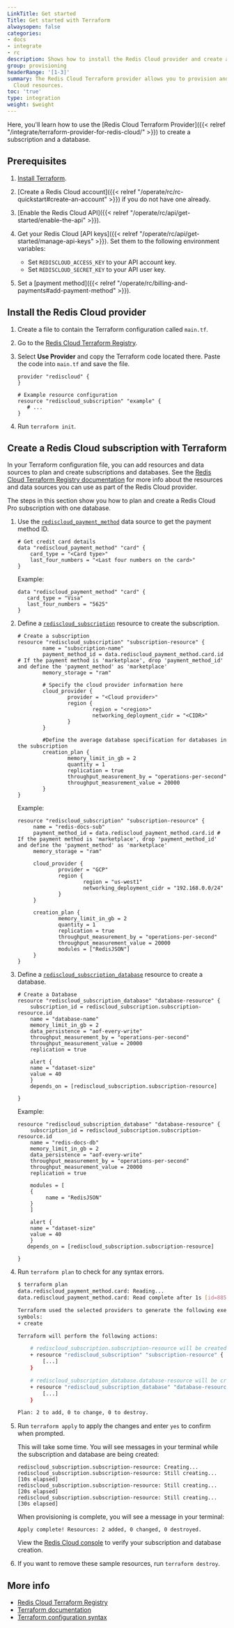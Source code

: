 ```yaml
---
LinkTitle: Get started
Title: Get started with Terraform
alwaysopen: false
categories:
- docs
- integrate
- rc
description: Shows how to install the Redis Cloud provider and create a subscription.
group: provisioning
headerRange: '[1-3]'
summary: The Redis Cloud Terraform provider allows you to provision and manage Redis
  Cloud resources.
toc: 'true'
type: integration
weight: $weight
---
```


Here, you'll learn how to use the [Redis Cloud Terraform Provider]({{< relref "/integrate/terraform-provider-for-redis-cloud/" >}}) to create a subscription and a database.

## Prerequisites

1. [Install Terraform](https://developer.hashicorp.com/terraform/tutorials/aws-get-started/install-cli).

1. [Create a Redis Cloud account]({{< relref "/operate/rc/rc-quickstart#create-an-account" >}}) if you do not have one already.

1. [Enable the Redis Cloud API]({{< relref "/operate/rc/api/get-started/enable-the-api" >}}).

1. Get your Redis Cloud [API keys]({{< relref "/operate/rc/api/get-started/manage-api-keys" >}}). Set them to the following environment variables:

    - Set `REDISCLOUD_ACCESS_KEY` to your API account key.
    - Set `REDISCLOUD_SECRET_KEY` to your API user key.

1. Set a [payment method]({{< relref "/operate/rc/billing-and-payments#add-payment-method" >}}).

## Install the Redis Cloud provider

1. Create a file to contain the Terraform configuration called `main.tf`.

1. Go to the [Redis Cloud Terraform Registry](https://registry.terraform.io/providers/RedisLabs/rediscloud/latest/).

1. Select **Use Provider** and copy the Terraform code located there. Paste the code into `main.tf` and save the file.

   ```text
   provider "rediscloud" {
   }

   # Example resource configuration
   resource "rediscloud_subscription" "example" {
      # ...
   }
   ```
   
1. Run `terraform init`.

## Create a Redis Cloud subscription with Terraform

In your Terraform configuration file, you can add resources and data sources to plan and create subscriptions and databases. See the [Redis Cloud Terraform Registry documentation](https://registry.terraform.io/providers/RedisLabs/rediscloud/latest/docs) for more info about the resources and data sources you can use as part of the Redis Cloud provider.

The steps in this section show you how to plan and create a Redis Cloud Pro subscription with one database.

1. Use the [`rediscloud_payment_method`](https://registry.terraform.io/providers/RedisLabs/rediscloud/latest/docs/data-sources/rediscloud_payment_method) data source to get the payment method ID.

    ```text
    # Get credit card details
    data "rediscloud_payment_method" "card" {
        card_type = "<Card type>"
        last_four_numbers = "<Last four numbers on the card>"
    }
    ```
   
   Example:

   ```text
   data "rediscloud_payment_method" "card" {
      card_type = "Visa"
      last_four_numbers = "5625"
   }
   ```
   
1. Define a [`rediscloud_subscription`](https://registry.terraform.io/providers/RedisLabs/rediscloud/latest/docs/resources/rediscloud_subscription) resource to create the subscription.

    ```text
    # Create a subscription
    resource "rediscloud_subscription" "subscription-resource" {
            name = "subscription-name"
            payment_method_id = data.rediscloud_payment_method.card.id # If the payment method is 'marketplace', drop 'payment_method_id' and define the 'payment_method' as 'marketplace'
            memory_storage = "ram"

            # Specify the cloud provider information here
            cloud_provider {
                    provider = "<Cloud provider>"
                    region {
                            region = "<region>"
                            networking_deployment_cidr = "<CIDR>"
                    }
            }

            #Define the average database specification for databases in the subscription
            creation_plan {
                    memory_limit_in_gb = 2
                    quantity = 1
                    replication = true
                    throughput_measurement_by = "operations-per-second"
                    throughput_measurement_value = 20000
            }
    }
    ```

   Example:

   ```text
   resource "rediscloud_subscription" "subscription-resource" {
        name = "redis-docs-sub"
        payment_method_id = data.rediscloud_payment_method.card.id # If the payment method is 'marketplace', drop 'payment_method_id' and define the 'payment_method' as 'marketplace'
        memory_storage = "ram"

        cloud_provider {
                provider = "GCP"
                region {
                        region = "us-west1"
                        networking_deployment_cidr = "192.168.0.0/24"
                }
        }

        creation_plan {
                memory_limit_in_gb = 2
                quantity = 1
                replication = true
                throughput_measurement_by = "operations-per-second"
                throughput_measurement_value = 20000
                modules = ["RedisJSON"]
        }
   }
   ```

1. Define a [`rediscloud_subscription_database`](https://registry.terraform.io/providers/RedisLabs/rediscloud/latest/docs/resources/rediscloud_subscription_database) resource to create a database.

    ```text
    # Create a Database
    resource "rediscloud_subscription_database" "database-resource" {
        subscription_id = rediscloud_subscription.subscription-resource.id
        name = "database-name"
        memory_limit_in_gb = 2
        data_persistence = "aof-every-write"
        throughput_measurement_by = "operations-per-second"
        throughput_measurement_value = 20000
        replication = true

        alert {
        name = "dataset-size"
        value = 40
        }
        depends_on = [rediscloud_subscription.subscription-resource]

    }
    ```
   
   Example:

   ```text
   resource "rediscloud_subscription_database" "database-resource" {
       subscription_id = rediscloud_subscription.subscription-resource.id
       name = "redis-docs-db"
       memory_limit_in_gb = 2
       data_persistence = "aof-every-write"
       throughput_measurement_by = "operations-per-second"
       throughput_measurement_value = 20000
       replication = true

       modules = [
       {
            name = "RedisJSON"
       }
       ]

       alert {
       name = "dataset-size"
       value = 40
       }
      depends_on = [rediscloud_subscription.subscription-resource]

   }
    ```

2. Run `terraform plan` to check for any syntax errors.

    ```sh
    $ terraform plan
    data.rediscloud_payment_method.card: Reading...
    data.rediscloud_payment_method.card: Read complete after 1s [id=8859]

    Terraform used the selected providers to generate the following execution plan. Resource actions are indicated with the following
    symbols:
    + create

    Terraform will perform the following actions:

        # rediscloud_subscription.subscription-resource will be created
        + resource "rediscloud_subscription" "subscription-resource" {
            [...]
        }

        # rediscloud_subscription_database.database-resource will be created
        + resource "rediscloud_subscription_database" "database-resource" {
            [...]
        }
    
    Plan: 2 to add, 0 to change, 0 to destroy.
    ```

3. Run `terraform apply` to apply the changes and enter `yes` to confirm when prompted.

    This will take some time. You will see messages in your terminal while the subscription and database are being created:

   ```text
   rediscloud_subscription.subscription-resource: Creating...
   rediscloud_subscription.subscription-resource: Still creating... [10s elapsed]
   rediscloud_subscription.subscription-resource: Still creating... [20s elapsed]
   rediscloud_subscription.subscription-resource: Still creating... [30s elapsed]
   ```

   When provisioning is complete, you will see a message in your terminal:   

   ```text
   Apply complete! Resources: 2 added, 0 changed, 0 destroyed.
   ```

   View the [Redis Cloud console](https://app.redislabs.com/) to verify your subscription and database creation.

4. If you want to remove these sample resources, run `terraform destroy`.

## More info

- [Redis Cloud Terraform Registry](https://registry.terraform.io/providers/RedisLabs/rediscloud/latest/docs)
- [Terraform documentation](https://developer.hashicorp.com/terraform/docs)
- [Terraform configuration syntax](https://developer.hashicorp.com/terraform/language/syntax/configuration)
